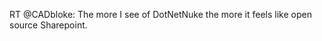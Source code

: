 <!--
id: 842736948
link: http://kevinisom.info/post/842736948/rt-cadbloke-the-more-i-see-of-dotnetnuke-the
slug: rt-cadbloke-the-more-i-see-of-dotnetnuke-the
date: Thu Jul 22 2010 12:28:48 GMT+1200 (NZST)
raw: {"blog_name":"kevinisom","id":842736948,"post_url":"http://kevinisom.info/post/842736948/rt-cadbloke-the-more-i-see-of-dotnetnuke-the","slug":"rt-cadbloke-the-more-i-see-of-dotnetnuke-the","type":"text","date":"2010-07-22 00:28:48 GMT","timestamp":1279758528,"state":"published","format":"html","reblog_key":"mK6u1Mtw","tags":[],"short_url":"http://tmblr.co/Zw68YyoEoKq","highlighted":[],"feed_item":"http://twitter.com/kev_nz/statuses/19052595461","from_feed_id":"650289","note_count":0,"title":null,"body":"<p>RT @CADbloke: The more I see of DotNetNuke the more it feels like open source Sharepoint.</p>"}
publish: 2010-07-022
tags: 
title: null
-->


RT @CADbloke: The more I see of DotNetNuke the more it feels like open
source Sharepoint.


